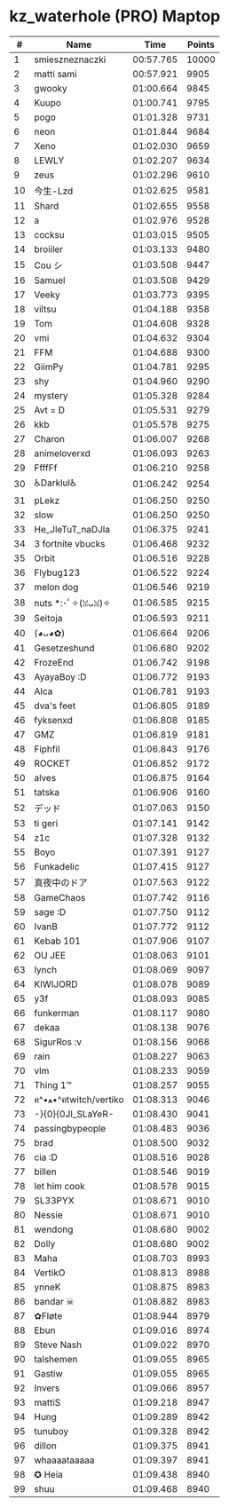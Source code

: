 # kz_waterhole (PRO) Maptop

|  # | Name | Time | Points |
|-------------- | -------------- | -------------- | -------------- | 
| 1 | smieszneznaczki | 00:57.765 | 10000 | 
| 2 | matti sami | 00:57.921 | 9905 | 
| 3 | gwooky | 01:00.664 | 9845 | 
| 4 | Kuupo | 01:00.741 | 9795 | 
| 5 | pogo | 01:01.328 | 9731 | 
| 6 | neon | 01:01.844 | 9684 | 
| 7 | Xeno | 01:02.030 | 9659 | 
| 8 | LEWLY | 01:02.207 | 9634 | 
| 9 | zeus | 01:02.296 | 9610 | 
| 10 | 今生-Lzd | 01:02.625 | 9581 | 
| 11 | Shard | 01:02.655 | 9558 | 
| 12 | a | 01:02.976 | 9528 | 
| 13 | cocksu | 01:03.015 | 9505 | 
| 14 | broiiler | 01:03.133 | 9480 | 
| 15 | Cou シ | 01:03.508 | 9447 | 
| 16 | Samuel | 01:03.508 | 9429 | 
| 17 | Veeky | 01:03.773 | 9395 | 
| 18 | viltsu | 01:04.188 | 9358 | 
| 19 | Tom | 01:04.608 | 9328 | 
| 20 | vmi | 01:04.632 | 9304 | 
| 21 | FFM | 01:04.688 | 9300 | 
| 22 | GiimPy | 01:04.781 | 9295 | 
| 23 | shy | 01:04.960 | 9290 | 
| 24 | mystery | 01:05.328 | 9284 | 
| 25 | Avt = D | 01:05.531 | 9279 | 
| 26 | kkb | 01:05.578 | 9275 | 
| 27 | Charon | 01:06.007 | 9268 | 
| 28 | animeloverxd | 01:06.093 | 9263 | 
| 29 | FfffFf | 01:06.210 | 9258 | 
| 30 | ♿Darklul♿ | 01:06.242 | 9254 | 
| 31 | pLekz | 01:06.250 | 9250 | 
| 32 | slow | 01:06.250 | 9250 | 
| 33 | He_JleTuT_naDJla | 01:06.375 | 9241 | 
| 34 | 3 fortnite vbucks | 01:06.468 | 9232 | 
| 35 | Orbit | 01:06.516 | 9228 | 
| 36 | Flybug123 | 01:06.522 | 9224 | 
| 37 | melon dog | 01:06.546 | 9219 | 
| 38 | nuts *:･ﾟ✧(ꈍᴗꈍ)✧ | 01:06.585 | 9215 | 
| 39 | Seitoja | 01:06.593 | 9211 | 
| 40 | (◕ᴗ◕✿) | 01:06.664 | 9206 | 
| 41 | Gesetzeshund | 01:06.680 | 9202 | 
| 42 | FrozeEnd | 01:06.742 | 9198 | 
| 43 | AyayaBoy :D | 01:06.772 | 9193 | 
| 44 | Alca | 01:06.781 | 9193 | 
| 45 | dva's feet | 01:06.805 | 9189 | 
| 46 | fyksenxd | 01:06.808 | 9185 | 
| 47 | GMZ | 01:06.819 | 9181 | 
| 48 | Fiphfil | 01:06.843 | 9176 | 
| 49 | ROCKET | 01:06.852 | 9172 | 
| 50 | alves | 01:06.875 | 9164 | 
| 51 | tatska | 01:06.906 | 9160 | 
| 52 | デッド | 01:07.063 | 9150 | 
| 53 | ti geri | 01:07.141 | 9142 | 
| 54 | z1c | 01:07.328 | 9132 | 
| 55 | Boyo | 01:07.391 | 9127 | 
| 56 | Funkadelic | 01:07.415 | 9127 | 
| 57 | 真夜中のドア | 01:07.563 | 9122 | 
| 58 | GameChaos | 01:07.742 | 9116 | 
| 59 | sage :D | 01:07.750 | 9112 | 
| 60 | IvanB | 01:07.772 | 9112 | 
| 61 | Kebab 101 | 01:07.906 | 9107 | 
| 62 | OU JEE | 01:08.063 | 9101 | 
| 63 | lynch | 01:08.069 | 9097 | 
| 64 | KIWIJORD | 01:08.078 | 9089 | 
| 65 | y3f | 01:08.093 | 9085 | 
| 66 | funkerman | 01:08.117 | 9080 | 
| 67 | dekaa | 01:08.138 | 9076 | 
| 68 | SigurRos :v | 01:08.156 | 9068 | 
| 69 | rain | 01:08.227 | 9063 | 
| 70 | vlm | 01:08.233 | 9059 | 
| 71 | Thing 1™ | 01:08.257 | 9055 | 
| 72 | ฅ^•ﻌ•^ฅtwitch/vertiko | 01:08.313 | 9046 | 
| 73 | -}{0}{0JI_SLaYeR- | 01:08.430 | 9041 | 
| 74 | passingbypeople | 01:08.483 | 9036 | 
| 75 | brad | 01:08.500 | 9032 | 
| 76 | cia :D | 01:08.516 | 9028 | 
| 77 | billen | 01:08.546 | 9019 | 
| 78 | let him cook | 01:08.578 | 9015 | 
| 79 | SL33PYX | 01:08.671 | 9010 | 
| 80 | Nessie | 01:08.671 | 9010 | 
| 81 | wendong | 01:08.680 | 9002 | 
| 82 | Dolly | 01:08.680 | 9002 | 
| 83 | Maha | 01:08.703 | 8993 | 
| 84 | VertikO | 01:08.813 | 8988 | 
| 85 | ynneK | 01:08.875 | 8983 | 
| 86 | bandar ☠ | 01:08.882 | 8983 | 
| 87 | ✿Fløte | 01:08.944 | 8979 | 
| 88 | Ebun | 01:09.016 | 8974 | 
| 89 | Steve Nash | 01:09.022 | 8970 | 
| 90 | talshemen | 01:09.055 | 8965 | 
| 91 | Gastiw | 01:09.055 | 8965 | 
| 92 | Invers | 01:09.066 | 8957 | 
| 93 | mattiS | 01:09.218 | 8947 | 
| 94 | Hung | 01:09.289 | 8942 | 
| 95 | tunuboy | 01:09.328 | 8942 | 
| 96 | dillon | 01:09.375 | 8941 | 
| 97 | whaaaataaaaa | 01:09.397 | 8941 | 
| 98 | ✪ Heia | 01:09.438 | 8940 | 
| 99 | shuu | 01:09.468 | 8940 | 

